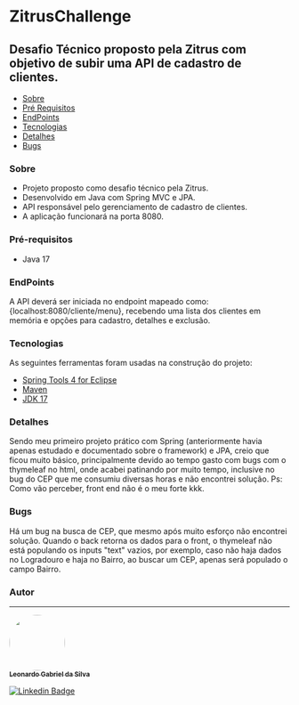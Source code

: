 # ZitrusChallenge
## Desafio Técnico proposto pela Zitrus com objetivo de subir uma API de cadastro de clientes.
<!--ts-->
   * [Sobre](#sobre)
   * [Pré Requisitos](#pré-requisitos)
   * [EndPoints](#rodando-o-programa)
   * [Tecnologias](#tecnologias)
   * [Detalhes](#detalhes)
   * [Bugs](#bugs)
<!--te-->

### Sobre

* Projeto proposto como desafio técnico pela Zitrus.
* Desenvolvido em Java com Spring MVC e JPA.
* API responsável pelo gerenciamento de cadastro de clientes.
* A aplicação funcionará na porta 8080.


### Pré-requisitos

*  Java 17

### EndPoints

A API deverá ser iniciada no endpoint mapeado como: {localhost:8080/cliente/menu}, recebendo uma lista dos clientes em memória e opções para cadastro,
detalhes e exclusão.


### Tecnologias

As seguintes ferramentas foram usadas na construção do projeto:

- [Spring Tools 4 for Eclipse](https://spring.io/tools)
- [Maven](https://maven.apache.org/)
- [JDK 17](https://www.oracle.com/java/technologies/javase/jdk17-archive-downloads.html)

### Detalhes

Sendo meu primeiro projeto prático com Spring (anteriormente havia apenas estudado e documentado sobre o framework) e JPA, creio que ficou muito básico, principalmente devido ao tempo gasto com bugs com o thymeleaf no html, onde acabei patinando por muito tempo, inclusive no bug do CEP que me consumiu diversas horas e não encontrei solução.
Ps: Como vão perceber, front end não é o meu forte kkk.

### Bugs

Há um bug na busca de CEP, que mesmo após muito esforço não encontrei solução. Quando o back retorna os dados para o front, o thymeleaf não está populando os
inputs "text" vazios, por exemplo, caso não haja dados no Logradouro e haja no Bairro, ao buscar um CEP, apenas será populado o campo Bairro.

### Autor
---

<a href="https://github.com/LeonardoGabrielDaSilva">
 <img style="border-radius: 50%;" src="https://avatars.githubusercontent.com/u/10273541?s=400&u=2e2cf0ac182a36f0d5274bc8a9f0d30d65dadbf1&v=4" width="100px;" alt=""/>
 <br />
 <sub><b>Leonardo Gabriel da Silva</b></sub></a> <a href="https://github.com/LeonardoGabrielDaSilva"</a>


[![Linkedin Badge](https://img.shields.io/badge/-Leonardo-blue?style=flat-square&logo=Linkedin&logoColor=white&link=https://www.linkedin.com/in/leonardo-gabriel-da-silva-3948a7152/)](https://www.linkedin.com/in/leonardo-gabriel-da-silva-3948a7152/) 



